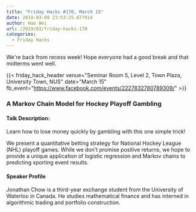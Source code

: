 ```yaml
---
title: "Friday Hacks #170, March 15"
date: 2019-03-09 23:53:25.677914
author: Hao Wei
url: /2019/03/friday-hacks-170
categories:
  - Friday Hacks
---
```


We're back from recess week! Hope everyone had a good break and that midterms went well.

{{< friday_hack_header
    venue="Seminar Room 5, Level 2, Town Plaza, University Town, NUS"
    date="March 15"
    fb_event="https://www.facebook.com/events/2227832780789309/" >}}


### A Markov Chain Model for Hockey Playoff Gambling

#### Talk Description:

Learn how to lose money quickly by gambling with this one simple trick!

We present a quantitative betting strategy for National Hockey League (NHL) playoff games. While we don’t promise positive returns, we hope to provide a unique application of logistic regression and Markov chains to predicting sporting event results.

#### Speaker Profile

Jonathan Chow is a third-year exchange student from the University of Waterloo in Canada. He studies mathematical finance and has interned in algorithmic trading and portfolio construction.
